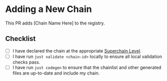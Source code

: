 <!--
This default template is a guide for PRs adding new chains to the registry.
For other types of PRs, please delete this template and write a brief description of your 
code changes and rationale.
 -->

# Adding a New Chain
This PR adds [Chain Name Here] to the registry.

## Checklist
- [ ] I have declared the chain at the appropriate [Superchain Level](../docs/glossary.md#superchain-level-and-rollup-stage).
- [ ] I have run `just validate <chain-id>` locally to ensure all local validation checks pass. 
- [ ] I have run `just codegen` to ensure that the chainlist and other generated files are up-to-date and include my chain.

